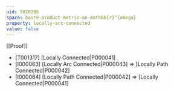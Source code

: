 ```yaml
---
uid: T020285
space: baire-product-metric-on-mathbb{r}^{omega}
property: locally-arc-connected
value: false
---
```

[[Proof]]

* [T001317] [Locally Connected|P000041]
* [I000063] [Locally Arc Connected|P000043] => [Locally Path Connected|P000042]
* [I000064] [Locally Path Connected|P000042] => [Locally Connected|P000041]


